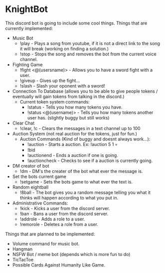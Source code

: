 # KnightBot

This discord bot is going to include some cool things.
Things that are currently implemented:
  - Music Bot
    - !play <youtubeURL> - Plays a song from youtube, if it is not a direct link to the song it will break (working on finding a solution.)
    - !stop - Stops the song and removes the bot from the current voice channel.
  - Fighting Game
    - !fight <@(usersname)> - Allows you to have a sword fight with a user.
    - !giveup - Gives up the fight...
    - !slash - Slash your oponent with a sword!
  - Connection To Database (allows you to be able to give people tokens / eventually will gain tokens from talking in the discord.)
    - Current token system commands:
      - !status - Tells you how many tokens you have.
      - !status <@(username)> - Tells you how many tokens another user has. (slightly buggy but still works)
  - Clear Chat
    - !clear, !c - Clears the messages in  a text channel up to 100
  - Auction System (not real auction for the tokens, just for fun.)
    - Auction Commands (Kind of buggy and doesnt always work...):
      - !auction <startingBid> <amountOfItem> <item> - Starts a auction. Ex: !auction 5 1 :skull:
      - !bid <bidAmount>
      - !auctionend - Ends a auction if one is going.
      - !auctioncheck - Checks to see if a auction is currently going.
  - DM creator of bot
    - !dm <msg> - DM's the creater of the bot what ever the message is.
  - Set the bots current game
    - !setgame <text> - Sets the bots game to what ever the text is.
  - Random eightball
    - !8ball <text> - The bot gives you a random message telling you what it thinks will happen according to what you put in.
  - Administrative Commands:
    - !kick <user> <reason> - Kicks a user from the discord server.
    - !ban <user> <reason> - Bans a user from the discord server.
    - !addrole <user> <role> - Adds a role to a user.
    - !remorole <user> <role> - Deletes a role from a user.
    
Things that are planned to be implemented:
  - Volume command for music bot.
  - Hangman
  - NSFW Bot / meme bot (depends which is more fun to do)
  - TicTacToe
  - Possible Cards Against Humanity Like Game.
